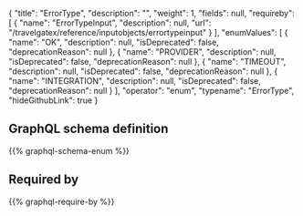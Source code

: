 {
  "title": "ErrorType",
  "description": "",
  "weight": 1,
  "fields": null,
  "requireby": [
    {
      "name": "ErrorTypeInput",
      "description": null,
      "url": "/travelgatex/reference/inputobjects/errortypeinput"
    }
  ],
  "enumValues": [
    {
      "name": "OK",
      "description": null,
      "isDeprecated": false,
      "deprecationReason": null
    },
    {
      "name": "PROVIDER",
      "description": null,
      "isDeprecated": false,
      "deprecationReason": null
    },
    {
      "name": "TIMEOUT",
      "description": null,
      "isDeprecated": false,
      "deprecationReason": null
    },
    {
      "name": "INTEGRATION",
      "description": null,
      "isDeprecated": false,
      "deprecationReason": null
    }
  ],
  "operator": "enum",
  "typename": "ErrorType",
  "hideGithubLink": true
}
## GraphQL schema definition

{{% graphql-schema-enum %}}

## Required by

{{% graphql-require-by %}}
